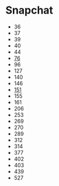 # Snapchat

- 36
- 37
- 39
- 40
- 44
- [76](../solutions/76.md)
- 96
- 127
- 140
- 146
- [151](../solutions/151.md)
- 155
- 161
- 206
- 253
- 269
- 270
- 289
- 312
- 314
- 377
- 402
- 403
- 439
- 527